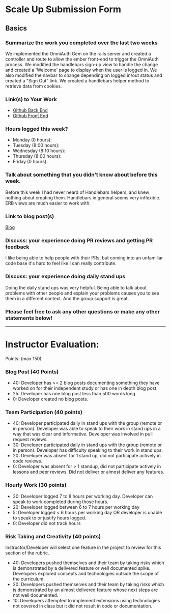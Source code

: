 # Scale Up Submission Form

## Basics

### Summarize the work you completed over the last two weeks

We implemented the OmniAuth Gem on the rails server and created a controller and route to allow the ember front-end to trigger the OmniAuth process. We modified the handlebars sign-up view to handle the change and created a 'Welcome' page to display when the user is logged in. We also modified the navbar to change depending on logged in/out status and created a "Sign Out" link. We created a handlebars helper method to retrieve data from cookies.

### Link(s) to Your Work

 - [Github Back End](https://github.com/turingMentorSHIP/MentorSHIP-API)
 - [Github Front End](https://github.com/turingMentorSHIP/MentorSHIP-FrontEnd)

### Hours logged this week?

- Monday (0 hours):
- Tuesday (8:00 hours):
- Wednesday (8:10 hours):
- Thursday (8:00 hours):
- Friday (0 hours):

### Talk about something that you didn't know about before this week.
Before this week I had never heard of Handlebars helpers, and knew nothing about creating them. Handlebars in general seems very inflexible. ERB views are much easier to work with.

### Link to blog post(s)
[Blog](https://medium.com/@karavol27/basics-of-regexs-5e0a09c47b38#.j77bjmu0k)

### Discuss: your experience doing PR reviews and getting PR feedback
I like being able to help people with their PRs, but coming into an unfamiliar code base it's hard to feel like I can really contribute.

### Discuss: your experience doing daily stand ups
Doing the daily stand ups was very helpful. Being able to talk about problems with other people and explain your problems causes you to see them in a different context. And the group support is great.

### Please feel free to ask any other questions or make any other statements below!

-----

# Instructor Evaluation:

Points: (max 150)

### Blog Post (40 Points)  
  * 40: Developer has >= 2 blog posts documenting something they have worked on for their independent study or has one in depth blog post.
  * 25: Developer has one blog post less than 500 words long.
  * 0: Developer created no blog posts.

### Team Participation (40 points)

  * 40: Developer participated daily in stand ups with the group (remote or in person). Developer was able to speak to their work in stand ups in a way that was clear and informative. Developer was involved in pull request reviews.
  * 30: Developer participated daily in stand ups with the group (remote or in person). Developer has difficulty speaking to their work in stand ups.
  * 20: Developer was absent for 1 stand up, did not participate actively in code reviews.
  * 0: Developer was absent for > 1 standup, did not participate actively in lessons and peer reviews. Did not deliver or almost deliver any features.

### Hourly Work (30 points)

  * 30: Developer logged 7 to 8 hours per working day. Developer can speak to work completed during those hours.
  * 20: Developer logged between 6 to 7 hours per working day
  * 5: Developer logged < 6 hours per working day OR developer is unable to speak to or justify hours logged.
  * 0: Developer did not track hours

### Risk Taking and Creativity (40 points)

  Instructor/Developer will select one feature in the project to review for this section of the rubric.

  * 40: Developers pushed themselves and their team by taking risks which is demonstrated by a delivered feature or well documented spike. Developers explored concepts and technologies outside the scope of the curriculum.
  * 20: Developers pushed themselves and their team by taking risks which is demonstrated by an almost delivered feature whose next steps are not well documented.
  * 10: Developers attempted to implement extensions using technologies not covered in class but it did not result in code or documentation.
